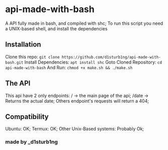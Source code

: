 # api-made-with-bash
A API fully made in bash, and compiled with shc;
To run this script you need a UNIX-based shell, and install the dependencies
## Installation

Clone this repo:
`git clone https://github.com/d1sturb1ng/api-made-with-bash.git`
Install Dependencies:
`apt install shc`
Goto Cloned Repository:
`cd api-made-with-bash`
And Run:
`chmod +x make.sh && ./make.sh`

## The API
This api have 2 only endpoints:
/     -> the main page of the api;
/date -> Returns the actual date;
Others endpoint's requests will return a 404;

## Compatibility

Ubuntu: OK;
Termux: OK;
Other Unix-Based systems: Probably Ok;

### made by _d1sturb1ng

